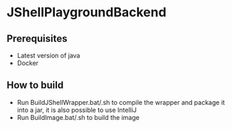# JShellPlaygroundBackend
## Prerequisites
- Latest version of java
- Docker
## How to build
- Run BuildJShellWrapper.bat/.sh to compile the wrapper and package it into a jar, it is also possible to use IntelliJ
- Run BuildImage.bat/.sh to build the image
